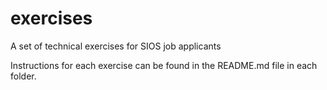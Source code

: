 # exercises
A set of technical exercises for SIOS job applicants

Instructions for each exercise can be found in the README.md file in each folder.
